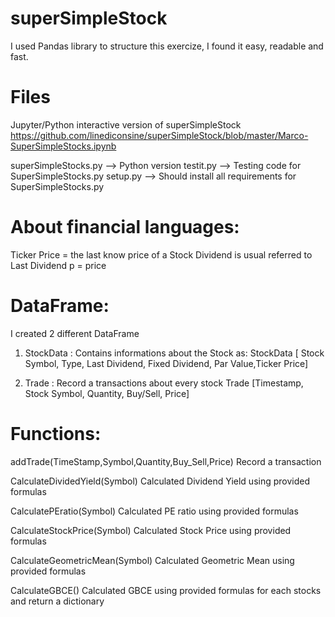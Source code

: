 # superSimpleStock

I used Pandas library to structure this exercize,
I found it easy, readable and fast.

# Files


Jupyter/Python interactive version of superSimpleStock
https://github.com/linediconsine/superSimpleStock/blob/master/Marco-SuperSimpleStocks.ipynb

superSimpleStocks.py  --> Python version
testit.py --> Testing code for SuperSimpleStocks.py
setup.py --> Should install all requirements for SuperSimpleStocks.py

# About financial languages:
Ticker Price = the last know price of a Stock
Dividend is usual referred to Last Dividend
p = price

# DataFrame:

I created 2 different DataFrame

1) StockData : Contains informations about the Stock as:
StockData [ Stock Symbol, Type, Last Dividend, Fixed Dividend, Par Value,Ticker Price]

2) Trade : Record a transactions about every stock
Trade  [Timestamp, Stock Symbol, Quantity, Buy/Sell, Price]

# Functions:

addTrade(TimeStamp,Symbol,Quantity,Buy_Sell,Price)
Record a transaction

CalculateDividedYield(Symbol)
Calculated Dividend Yield using provided formulas

CalculatePEratio(Symbol)
Calculated PE ratio using provided formulas

CalculateStockPrice(Symbol)
Calculated Stock Price using provided formulas

CalculateGeometricMean(Symbol)
Calculated Geometric Mean using provided formulas

CalculateGBCE()
Calculated GBCE using provided formulas for each stocks and return a dictionary
